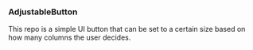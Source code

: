 ### AdjustableButton

This repo is a simple UI button that can be set to a certain size based on how many columns the user decides.
